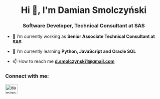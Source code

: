 <h1 align="center">Hi 👋, I'm Damian Smolczyński</h1>
<h3 align="center">Software Developer, Technical Consultant at SAS</h3>


- 🔭 I’m currently working as **Senior Associate Technical Consultant at SAS**

- 🌱 I’m currently learning **Python, JavaScript and Oracle SQL**

- 📫 How to reach me **d.smolczynski1@gmail.com**

<h3 align="left">Connect with me:</h3>
<p align="left">
<a href="https://linkedin.com/in/damian-smolczynski-54b446251" target="blank"><img align="center" src="https://raw.githubusercontent.com/rahuldkjain/github-profile-readme-generator/master/src/images/icons/Social/linked-in-alt.svg" alt="damian-smolczynski-54b446251" height="30" width="40" /></a>
</p>

